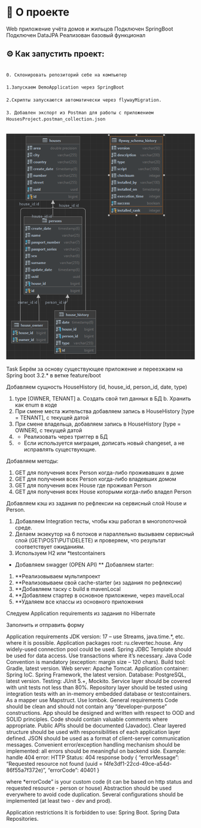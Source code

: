 # :satellite: О проекте

Web приложение учёта домов и жильцов
Подключен SpringBoot
Подключен DataJPA
Реализован базовый функционал

## :gear: Как запустить проект:

```bash

0. Склонировать репозиторий себе на компьютер

1.Запускаем DemoApplication через SpringBoot

2.Скрипты запускаются автоматически через flywayMigration. 

3. Добавлен экспорт из Postman для работы с приложением
HousesProject.postman_collection.json
 

```

![img.png](img.png)

Task
Берём за основу существующее приложение и переезжаем на Spring boot 3.2.* в ветке feature/boot

Добавляем сущность HouseHistory (id, house_id, person_id, date, type)

1. type [OWNER, TENANT]
   a. Создать свой тип данных в БД
   b. Хранить как enum в коде
2. При смене места жительства добавляем запись в HouseHistory [type = TENANT], с текущей датой
3. При смене владельца, добавляем запись в HouseHistory [type = OWNER], с текущей датой
4.
    * Реализовать через триггер в БД
5.
    * Если используется миграция, дописать новый changeset, а не исправлять существующие.

Добавляем методы:

1. GET для получения всех Person когда-либо проживавших в доме
2. GET для получения всех Person когда-либо владевших домом
3. GET для получения всех House где проживал Person
4. GET для получения всех House которыми когда-либо владел Person

Добавляем кэш из задания по рефлексии на сервисный слой House и Person.

1. Добавляем Integration тесты, чтобы кэш работал в многопоточной среде.
2. Делаем экзекутор на 6 потоков и параллельно вызываем сервисный слой (GET\POST\PUT\DELETE) и проверяем, что результат
   соответствует ожиданиям.
3. Используем H2 или *testcontainers

* Добавляем swagger (OPEN API)
  ** Добавляем starter:

1. **Реализовываем мультипроект
2. **Реализовываем свой cache-starter (из задания по рефлексии)
3. **Добавляем таску с build в mavenLocal
4. **Добавляем стартер в основное приложение, через mavelLocal
5. **Удаляем все классы из основного приложения

Следуем Application requirements из задания по Hibernate

Заполнить и отправить форму

Application requirements
JDK version: 17 – use Streams, java.time.*, etc. where it is possible.
Application packages root: ru.clevertec.house.
Any widely-used connection pool could be used.
Spring JDBC Template should be used for data access.
Use transactions where it’s necessary.
Java Code Convention is mandatory (exception: margin size – 120 chars).
Build tool: Gradle, latest version.
Web server: Apache Tomcat.
Application container: Spring IoC. Spring Framework, the latest version.
Database: PostgreSQL, latest version.
Testing: JUnit 5.+, Mockito.
Service layer should be covered with unit tests not less than 80%.
Repository layer should be tested using integration tests with an in-memory embedded database or testcontainers.
As a mapper use Mapstruct.
Use lombok.
General requirements
Code should be clean and should not contain any “developer-purpose” constructions.
App should be designed and written with respect to OOD and SOLID principles.
Code should contain valuable comments where appropriate.
Public APIs should be documented (Javadoc).
Clear layered structure should be used with responsibilities of each application layer defined.
JSON should be used as a format of client-server communication messages.
Convenient error/exception handling mechanism should be implemented: all errors should be meaningful on backend side.
Example: handle 404 error:
HTTP Status: 404
response body { “errorMessage”: “Requested resource not found (uuid = f4fe3df1-22cd-49ce-a54d-86f55a7f372e)”,
“errorCode”: 40401 }

where *errorCode” is your custom code (it can be based on http status and requested resource - person or house)
Abstraction should be used everywhere to avoid code duplication.
Several configurations should be implemented (at least two - dev and prod).

Application restrictions
It is forbidden to use:
Spring Boot.
Spring Data Repositories.
